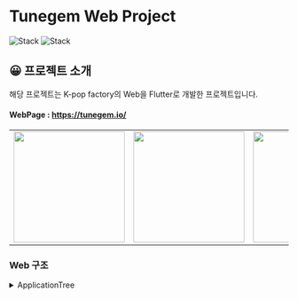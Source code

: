 <h1 align="left">Tunegem Web Project</h1>  

<div align="left">
 
![Stack](https://img.shields.io/badge/flutter-02569B?style=for-the-badge&logo=Flutter&logoColor=white)
![Stack](https://img.shields.io/badge/dart-0175C2?style=for-the-badge&logo=Dart&logoColor=white)
  
## 😀 프로젝트 소개  
해당 프로젝트는 K-pop factory의 Web을 Flutter로 개발한 프로젝트입니다. 
  
#### WebPage : https://tunegem.io/ 

 <table>
   <tr>
      <td>
         <img width="200px" src="./assets/1.png">
      </td>
      <td>
         <a href="https://tunegem.io/ ">
         <img width="200px" src="./assets/2.png">
      </td>
      <td>
         <a href="https://tunegem.io/ ">
         <img width="200px" src="./assets/3.png">
      </td>
      <td>
         <a href="https://tunegem.io/ ">
         <img width="200px" src="./assets/4.png">
      </td>
      <td>
         <a href="https://tunegem.io/ ">
         <img width="200px" src="./assets/5.png">
      </td>
      <td>
         <a href="https://tunegem.io/ ">
         <img width="200px" src="./assets/6.png">
      </td>
   </tr>
 </table>  
 
 
### Web 구조
<details><summary>ApplicationTree</summary>

```bash
├── controller
│   └── structure_controller.dart
├── dot_indicator.dart
├── main.dart
├── page_contents_data.dart
├── pages
│   ├── analyzing_page.dart
│   ├── audition_page.dart
│   ├── break_point.dart
│   ├── common.dart
│   ├── end_container.dart
│   ├── intro_down_button.dart
│   ├── intro_page.dart
│   ├── lesson_page.dart
│   ├── report_page.dart
│   └── structure.dart
└── support_ui.dart
```
</details>
